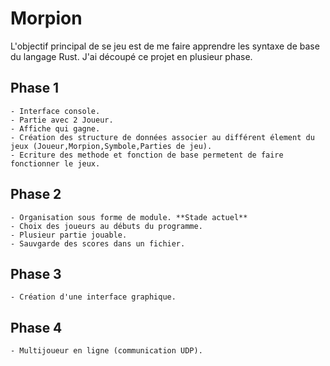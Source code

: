 # Morpion

L'objectif principal de se jeu est de me faire apprendre les syntaxe de base du langage Rust.
J'ai découpé ce projet en plusieur phase.

## Phase 1 
	- Interface console. 
	- Partie avec 2 Joueur.
	- Affiche qui gagne.
	- Création des structure de données associer au différent élement du jeux (Joueur,Morpion,Symbole,Parties de jeu).
	- Ecriture des methode et fonction de base permetent de faire fonctionner le jeux.

## Phase 2 
	- Organisation sous forme de module. **Stade actuel**
	- Choix des joueurs au débuts du programme.
	- Plusieur partie jouable.
	- Sauvgarde des scores dans un fichier.

## Phase 3
	- Création d'une interface graphique.

## Phase 4
	- Multijoueur en ligne (communication UDP).

